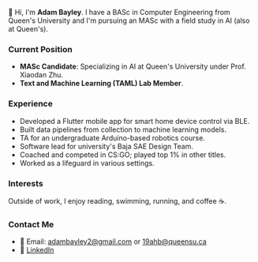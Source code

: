 👋 Hi, I'm **Adam Bayley**. I have a BASc in Computer Engineering from Queen's University and I'm pursuing an MASc with a field study in AI (also at Queen's).

### Current Position
- **MASc Candidate**: Specializing in AI at Queen's University under Prof. Xiaodan Zhu.
- **Text and Machine Learning (TAML) Lab Member**.

### Experience
- Developed a Flutter mobile app for smart home device control via BLE.
- Built data pipelines from collection to machine learning models.
- TA for an undergraduate Arduino-based robotics course.
- Software lead for university's Baja SAE Design Team.
- Coached and competed in CS:GO; played top 1% in other titles.
- Worked as a lifeguard in various settings.

### Interests
Outside of work, I enjoy reading, swimming, running, and coffee ☕.

### Contact Me
- 📧 Email: [adambayley2@gmail.com](mailto:adambayley2@gmail.com) or [19ahb@queensu.ca](mailto:19ahb@queensu.ca)
- 🔗 [LinkedIn](https://www.linkedin.com/in/adam-bayley-4b6611227)


<!---
aolwyn/aolwyn is a ✨ special ✨ repository because its `README.md` (this file) appears on your GitHub profile.
You can click the Preview link to take a look at your changes.
--->
